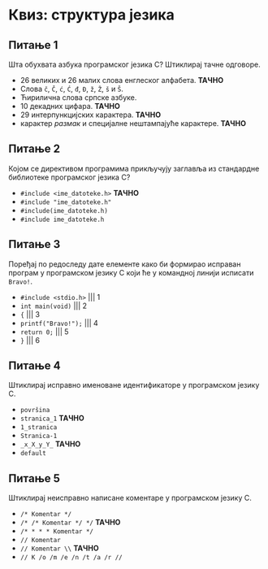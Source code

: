 # Квиз: структура језика

## Питање 1

Шта обухвата азбука програмског језика C? Штиклирај тачне одговоре.

- 26 великих и 26 малих слова енглеског алфабета. **ТАЧНО**
- Слова `č`, `Č`, `ć`, `Ć`, `đ`, `Đ`, `ž`, `Ž`, `š` и `Š`.
- Ћирилична слова српске азбуке.
- 10 декадних цифара. **ТАЧНО**
- 29 интерпункцијских карактера. **ТАЧНО**
- карактер *размак* и специјалне нештампајуће карактере. **ТАЧНО**

## Питање 2

Којом се директивом програмима прикључују заглавља из стандардне библиотеке
програмског језика C?

- `#include <ime_datoteke.h>` **ТАЧНО**
- `#include "ime_datoteke.h"`
- `#include(ime_datoteke.h)`
- `#include ime_datoteke.h`

## Питање 3

Поређај по редоследу дате елементе како би формирао исправан програм у
програмском језику C који ће у командној линији исписати `Bravo!`.

- `#include <stdio.h>` ||| 1
- `int main(void)` ||| 2
- `{` ||| 3
- `printf("Bravo!");` ||| 4
- `return 0;` ||| 5
- `}` ||| 6

## Питање 4

Штиклирај исправно именоване идентификаторе у програмском језику C.

- `površina`
- `stranica_1` **ТАЧНО**
- `1_stranica`
- `Stranica-1`
- `_x_X_y_Y_` **ТАЧНО**
- `default`

## Питање 5

Штиклирај неисправно написане коментаре у програмском језику C.

- `/* Komentar */`
- `/* /* Komentar */ */` **ТАЧНО**
- `/* * * * Komentar */`
- `// Komentar`
- `// Komentar \\` **ТАЧНО**
- `// K /o /m /e /n /t /a /r //`
